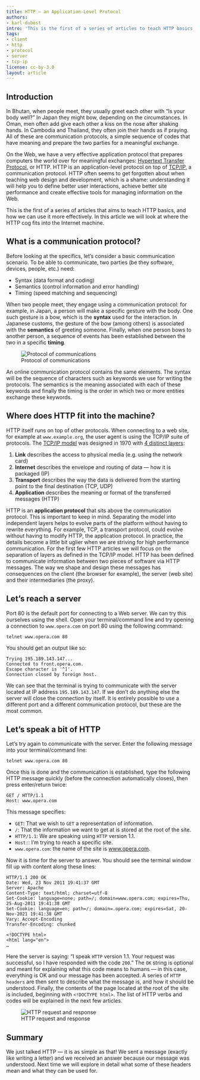 ```yaml
---
title: HTTP — an Application-Level Protocol
authors:
- karl-dubost
intro: 'This is the first of a series of articles to teach HTTP basics, and how we can use it more effectively. In this article we will look at where HTTP cog fits in the Internet machine. HTTP is an application-level protocol on top of the TCP/IP, a communication protocol.'
tags:
- client
- http
- protocol
- server
- tcp-ip
license: cc-by-3.0
layout: article
---
```


## Introduction

In Bhutan, when people meet, they usually greet each other with “Is your body well?” In Japan they might bow, depending on the circumstances. In Oman, men often add give each other a kiss on the nose after shaking hands. In Cambodia and Thailand, they often join their hands as if praying. All of these are communication protocols, a simple sequence of codes that have meaning and prepare the two parties for a meaningful exchange.

On the Web, we have a very effective application protocol that prepares computers the world over for meaningful exchanges: [Hypertext Transfer Protocol][1], or HTTP. HTTP is an application-level protocol on top of [TCP/IP][2], a communication protocol. HTTP often seems to get forgotten about when teaching web design and development, which is a shame: understanding it will help you to define better user interactions, achieve better site performance and create effective tools for managing information on the Web.

[1]: https://en.wikipedia.org/wiki/HTTP
[2]: https://en.wikipedia.org/wiki/TCP/IP_model

This is the first of a series of articles that aims to teach HTTP basics, and how we can use it more effectively. In this article we will look at where the HTTP cog fits into the Internet machine.

## What is a communication protocol?

Before looking at the specifics, let’s consider a basic communication scenario. To be able to communicate, two parties (be they software, devices, people, etc.) need:

- Syntax (data format and coding)
- Semantics (control information and error handling)
- Timing (speed matching and sequencing)

When two people meet, they engage using a communication protocol: for example, in Japan, a person will make a specific gesture with the body. One such gesture is a bow, which is the **syntax** used for the interaction. In Japanese customs, the gesture of the bow (among others) is associated with the **semantics** of greeting someone. Finally, when one person bows to another person, a sequence of events has been established between the two in a specific **timing**.

<figure class="figure">
	<img src="{{ page.id }}/communication.png" alt="Protocol of communications" class="figure__media">
	<figcaption class="figure__caption">Protocol of communications</figcaption>
</figure>

An online communication protocol contains the same elements. The syntax will be the sequence of characters such as keywords we use for writing the protocols. The semantics is the meaning associated with each of these keywords and finally the timing is the order in which two or more entities exchange these keywords.

## Where does HTTP fit into the machine?

HTTP itself runs on top of other protocols. When connecting to a web site, for example at `www.example.org`, the user agent is using the TCP/IP suite of protocols. The [TCP/IP model][4] was designed in 1970 with [4 distinct layers][5]:

[4]: http://en.wikipedia.org/wiki/TCP/IP_model
[5]: http://tools.ietf.org/html/rfc1122

1. **Link** describes the access to physical media (e.g. using the network card)
2. **Internet** describes the envelope and routing of data — how it is packaged (IP)
3. **Transport** describes the way the data is delivered from the starting point to the final destination (TCP, UDP)
4. **Application** describes the meaning or format of the transferred messages (HTTP)

HTTP is an **application protocol** that sits above the communication protocol. This is important to keep in mind. Separating the model into independent layers helps to evolve parts of the platform without having to rewrite everything. For example, TCP, a transport protocol, could evolve without having to modify HTTP, the application protocol. In practice, the details become a little bit uglier when we are striving for high performance communication. For the first few HTTP articles we will focus on the separation of layers as defined in the TCP/IP model. HTTP has been defined to communicate information between two pieces of software via HTTP messages. The way we shape and design these messages has consequences on the client (the browser for example), the server (web site) and their intermediaries (the proxy).

## Let’s reach a server

Port 80 is the default port for connecting to a Web server. We can try this ourselves using the shell. Open your terminal/command line and try opening a connection to `www.opera.com` on port 80 using the following command:

	telnet www.opera.com 80

You should get an output like so:

	Trying 195.189.143.147...
	Connected to front.opera.com.
	Escape character is '^]'.
	Connection closed by foreign host.

We can see that the terminal is trying to communicate with the server located at IP address `195.189.143.147`. If we don’t do anything else the server will close the connection by itself. It is entirely possible to use a different port and a different communication protocol, but these are the most common.

## Let’s speak a bit of HTTP

Let’s try again to communicate with the server. Enter the following message into your terminal/command line:

	telnet www.opera.com 80

Once this is done and the communication is established, type the following HTTP message quickly (before the connection automatically closes), then press enter/return twice:

	GET / HTTP/1.1
	Host: www.opera.com

This message specifies:

- `GET`: That we wish to `GET` a representation of information.
- `/`: That the information we want to get at is stored at the root of the site.
- `HTTP/1.1`: We are speaking using `HTTP` version 1.1.
- `Host:`: I’m trying to reach a specific site.
- `www.opera.com`: the name of the site is www.opera.com.

Now it is time for the server to answer. You should see the terminal window fill up with content along these lines:

	HTTP/1.1 200 OK
	Date: Wed, 23 Nov 2011 19:41:37 GMT
	Server: Apache
	Content-Type: text/html; charset=utf-8
	Set-Cookie: language=none; path=/; domain=www.opera.com; expires=Thu, 25-Aug-2011 19:41:38 GMT
	Set-Cookie: language=en; path=/; domain=.opera.com; expires=Sat, 20-Nov-2021 19:41:38 GMT
	Vary: Accept-Encoding
	Transfer-Encoding: chunked

	<!DOCTYPE html>
	<html lang="en">
	…

Here the server is saying: “I speak `HTTP` version 1.1. Your request was successful, so I have responded with the code `200`.” The `OK` string is optional and meant for explaining what this code means to humans — in this case, everything is OK and our message has been accepted. A series of `HTTP headers` are then sent to describe what the message is, and how it should be understood. Finally, the contents of the page located at the root of the site is included, beginning with `<!DOCTYPE html>`. The list of HTTP verbs and codes will be explained in the next few articles.

<figure class="figure">
	<img src="{{ page.id }}/request-response.jpg" alt="HTTP request and response" class="figure__media">
	<figcaption class="figure__caption">HTTP request and response</figcaption>
</figure>

## Summary

We just talked HTTP — it is as simple as that! We sent a message (exactly like writing a letter) and we received an answer because our message was understood. Next time we will explore in detail what some of these headers mean and what they can be used for.
